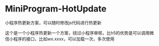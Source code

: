 # MiniProgram-HotUpdate
小程序热更新方案，可以随时修改js代码进行热更新

这个是一个小程序热更新一个方案，绕过小程序审核，比h5的优势是可以调用微信小程序的接口，比如wx.xxxx，可以加载一次，多次使用